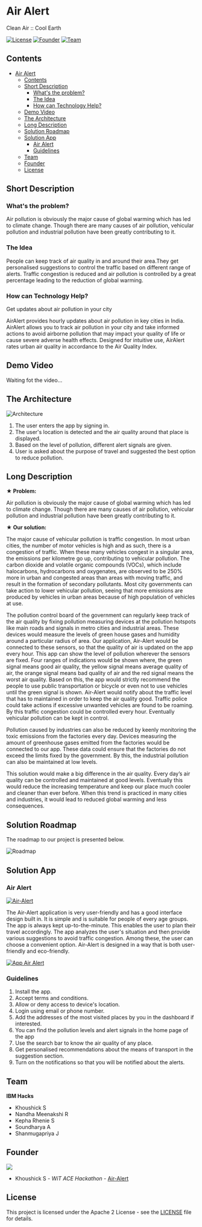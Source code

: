 # Air Alert
Clean Air :: Cool Earth

[![License](https://img.shields.io/badge/License-Apache2-blue.svg)](https://www.apache.org/licenses/LICENSE-2.0)
[![Founder](https://img.shields.io/badge/Founder-Khoushick_S-blue)](https://github.com/Khoushick-S)
[![Team](https://img.shields.io/badge/Team-IBM_Hacks-blue)](https://github.com/Khoushick-S/Air-Alert/settings/access?query=filter%3Acollaborators)

## Contents

- [Air Alert](#Air-Alert)
  - [Contents](#contents)
  - [Short Description](#short-description)
    - [What's the problem?](#whats-the-problem)
    - [The Idea](#the-idea)
    - [How can Technology Help?](#how-can-technology-help?)
  - [Demo Video](#demo-video)
  - [The Architecture](#the-architecture)
  - [Long Description](#long-description)
  - [Solution Roadmap](#solution-roadmap)
  - [Solution App](#solution-app)
    - [Air Alert](#air-alert)
    - [Guidelines](#guidelines)
  - [Team](#team)
  - [Founder](#founder)
  - [License](#license)

## Short Description

### What's the problem?

Air pollution is obviously the major cause of global warming which has led to climate change. Though there are many causes of air pollution, vehicular pollution and industrial pollution have been greatly contributing to it.

### The Idea

People can keep track of air quality in and around their area.They get personalised suggestions to control the traffic based on different range of alerts. Traffic congestion is reduced and air pollution is controlled by a great percentage leading to the reduction of global warming.

### How can Technology Help?

Get updates about air pollution in your city

AirAlert provides hourly updates about air pollution in key cities in India. AirAlert allows you to track air pollution in your city and take informed actions to avoid airborne pollution that may impact your quality of life or cause severe adverse health effects. Designed for intuitive use, AirAlert rates urban air quality in accordance to the Air Quality Index.

## Demo Video

Waiting fot the video...

## The Architecture

![Architecture](https://user-images.githubusercontent.com/86069674/122465070-3c34a980-cfd5-11eb-8c89-ce0eaae85056.png)

1. The user enters the app by signing in.
2. The user's location is detected and the air quality around that place is displayed.
3. Based on the level of pollution, different alert signals are given.
4. User is asked about the purpose of travel and suggested the best option to reduce pollution.

## Long Description

**★ Problem:**

Air pollution is obviously the major cause of global warming which has led to climate change. Though there are many causes of air pollution, vehicular pollution and industrial pollution have been greatly contributing to it.

**★ Our solution:**

The major cause of vehicular pollution is traffic congestion. In most urban cities, the number of motor vehicles is high and as such, there is a congestion of traffic. When these many vehicles congest in a singular area, the emissions per kilometre go up, contributing to vehicular pollution. The carbon dioxide and volatile organic compounds (VOCs), which include halocarbons, hydrocarbons and oxygenates, are observed to be 250% more in urban and congested areas than areas with moving traffic, and result in the formation of secondary pollutants. Most city governments can take action to lower vehicular pollution, seeing that more emissions are produced by vehicles in urban areas because of high population of vehicles at use.

The pollution control board of the government can regularly keep track of the air quality by fixing pollution measuring devices at the pollution hotspots like main roads and signals in metro cities and industrial areas. These devices would measure the levels of green house gases and humidity around a particular radius of area. Our application, Air-Alert would be connected to these sensors, so that the quality of air is updated on the app every hour. This app can show the level of pollution wherever the sensors are fixed. Four ranges of indications would be shown where, the green signal means good air quality, the yellow signal means average quality of air, the orange signal means bad quality of air and the red signal means the worst air quality. Based on this, the app would strictly recommend the people to use public transportation or bicycle or even not to use vehicles until the green signal is shown. Air-Alert would notify about the traffic level that has to maintained in order to keep the air quality good. Traffic police could take actions if excessive unwanted vehicles are found to be roaming. By this traffic congestion could be controlled every hour. Eventually vehicular pollution can be kept in control.

Pollution caused by industries can also be reduced by keenly monitoring the toxic emissions from the factories every day. Devices measuring the amount of greenhouse gases emitted from the factories would be connected to our app. These data could ensure that the factories do not exceed the limits fixed by the government. By this, the industrial pollution can also be maintained at low levels.

This solution would make a big difference in the air quality. Every day’s air quality can be controlled and maintained at good levels. Eventually this would reduce the increasing temperature and keep our place much cooler and cleaner than ever before. When this trend is practiced in many cities and industries, it would lead to reduced global warming and less consequences.

## Solution Roadmap

The roadmap to our project is presented below.

![Roadmap](https://user-images.githubusercontent.com/86069674/122524188-7cc40f80-d035-11eb-9944-934c6124f4c5.jpg)

## Solution App

### Air Alert

[![Air-Alert](https://img.shields.io/badge/App-Air_Alert-blue)](https://air-alert.eu-gb.cf.appdomain.cloud/)

The Air-Alert application is very user-friendly and has a good interface design built in. It is simple and is suitable for  people of every age groups. The app is always kept up-to-the-minute. This enables the user to plan their travel accordingly. The app analyzes the user's situation and then provide various suggestions to avoid traffic congestion. Among these, the user can choose a convenient option. Air-Alert is designed in a way that is both user-friendly and eco-friendly.

[![App Air Alert](https://user-images.githubusercontent.com/86069674/122515500-25b93d00-d02b-11eb-9149-7e0e2ffd5ed0.PNG)](https://air-alert.eu-gb.cf.appdomain.cloud/)

### Guidelines 

1. Install the app.
2. Accept terms and conditions.
3. Allow or deny access to device's location.
4.  Login using email or phone number.
5. Add the addresses of the most visited places by you in the dashboard if interested.
6. You can find the pollution levels and alert signals in the home page of the app
7. Use the search bar to know the air quality of any place.
8. Get personalised recommendations about the means of transport in the suggestion section.
9. Turn on the notifications so that you will be notified about the alerts.

## Team

**IBM Hacks**

- Khoushick S
- Nandha Meenakshi R
- Kepha Rhenie S
- Soundharya A
- Shanmugapriya J

## Founder

<a href="https://github.com/Khoushick-S/Air-Alert/graphs/contributors">
  <img src="https://contributors-img.web.app/image?repo=Khoushick-S/Air-Alert" />
</a>


- Khoushick S - _WiT ACE Hackathon_ - [Air-Alert](https://github.com/Khoushick-S/Air-Alert)

## License

This project is licensed under the Apache 2 License - see the [LICENSE](LICENSE) file for details.
